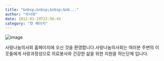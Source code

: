 ```yaml
---
title: "&nbsp;&nbsp;&nbsp;&nb..."
author: "의사회"
date: 2012-01-19T22:56:45
category: "첫 페이지"
---
```


![image](/files/attach/images/admin/logos.jpg)

사랑나눔의사회 홈페이지에 오신 것을 환영합니다.사랑나눔의사회는 여러분 주변의 이웃들에게 사랑과정성으로 의료봉사와 건강한 삶을 위한 지원을 하는단체 입니다.
